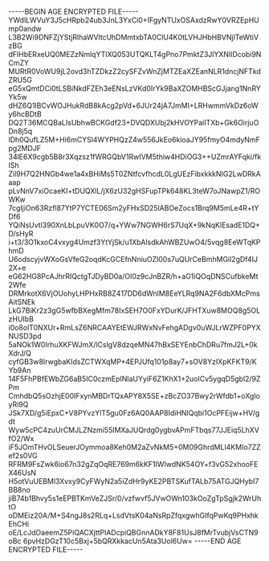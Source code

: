 -----BEGIN AGE ENCRYPTED FILE-----
YWdlLWVuY3J5cHRpb24ub3JnL3YxCi0+IFgyNTUxOSAxdzRwY0VRZEpHUmp0andw
L3B2Wi9DNFZjYStjRlhaWVltcUhDMmtxbTA0ClU4K0tLVHJHbHBVNjlTeWtiVzBG
dFlHbERxeUQ0MEZzNmlqYTlXQ053UTQKLT4gPno7PmktZ3JlYXNlIDcobi9NCmZY
MURtR0VoWU9jL2ovd3hTZDkzZ2cySFZvWnZjMTZEaXZEanNLR1dncjNFTkdZRU5G
eG5xQmtDCi0tLSBiNkdFZEh3eENsLzVKd0IrYk9BaXZOMHBScGJjang1NnRYYk5w
dHZ6Q1lBCvWOJHukRdB8kAcg2pVd+6JUr24jA7JmMI+LRHwmmVkDz6oWy6hcBDtB
DQ2T36MCQBaLIsUbhwBCKGdf23+DVQDXUbj2kHVOYPaiITXb+Gk6OirjuODn8j5q
lDh0QufLZ5M+Hi6mCYSl4WYPHQzZ4w556JkEo6kioaJY95fmyO4mdyNmFpg2MDJF
34lE6X9cgb5B8r3Xqzsz1fWRGQbV1RwIVM5thiw4HDiOG3++UZmrAYFqki/fkISh
Zil9H7Q2HNGb4we1a4xBHiMs5T0ZNtfcvfhcdL0LgUEzFibxkkkNIG2LwDRkAaap
pLvNnV7xiOcaeKI+tDUQXlL/jX6zU32gHSFupTPk648KL3teW7oJNawpZ1/ROWKw
7cgIjiOn63Rzfl87YtP7YCTE06Sm2yFHxSD25lABOeZocs1Brq9M5mLe4R+tYDf6
YQiNsUvtl390XnLbLpuVK0O7/q+YWw7NGWH6rS7UqX+9kNqKlEsadE1DQ+D/sHyR
i+t3/3O1kxoC4vxyg4Umzf3YtYjSk/u1XbAlsdkAhWBZUwO4/5vqg8EeWTqKPhmD
U6odscyjvWXoGsVfeG2oqdKcGCEfnNniuOZl00s7uQUrCeBmhMGil2gDf4IJ2X+e
eG62HG8PcAJhrRIQctgTJDyBD0a/OI0z9cJnBZR/h+aG1iQOqDNSCufbkeMt2Wfe
DRMrkotX6VjOUohyLHPHxRB8Z417DD6dWnlM8EeYLRq9NA2F6dbXMcPmsAitSNEk
LkG7BiKr2z3gG5wfbBXegMfm78IxSEH7O0FxYDurK/JFHTXuw8MOQ8g5OLzHUIbB
i0o8olT0NXUr+RmLsZ6NRCAAYEtEWJRWxNvFehgADgv0uWJLrWZPF0PYXNUSD3pd
5aNOk1W0IrhuXKFWJmX/lCslgV8dzqeMN47hBxSEYEnbChDRu7fmJ2L+0kXdrJ/Q
cyfGB3w8IrwgbaKIdsZCTWXqMP+4EPJUfq101p8ay7+sOV8YzIXpKFKT9/KYb9An
14F5FhPBfEWbZG6aB5IC0czmEpINlaUYyiF6Z1KhX1+2uoICv5ygqD5gbl2/9ZPm
CmhdbQ5sOzhjE00IFxynMBDrTQxAPY8X5SE+zBcZO37Bwy2rWfdb1+oXgloyRi9Q
JSk7XD/g5iEpxC+V8PYvzYlT5gu0Fz6AQ0AAP8IdiHNlQqbi1OcPFEijw+HV/gdt
Wyw5cPC4zuUrCMJLZNzmi55IMXaJUQrdg0ygbvAPmFTbqs77JJEiq5LhXVfO2/Wx
iF5JOmTHvOLSeuerJOymmoa8Keh0M2aZvNkM5+0M09GhrdMLl4KMIo7ZZef2s0VG
RFRM9FsZwk6io67n32gZqOqRE769m6kKF1IWIwdNK54OY+f3vG52xhooFEX46UsN
H5otVuUEBMl3Xvxy9CyFWyN2a5iZdHr9yKE2PBTSKufTALb75ATGJQHybI7BB8no
jiB74b1Bhvy5s1eEPBTKmVeZJSr/0/vzfwvf5JVwOWn103kOoZgTpSgjk2WrUhtO
oDMEiz20A/M+S4ngJ8s2RLq+LsdVtsK04aNsRpZfqxgwhGIfqPwKq9PHxhkEhCHi
oE/LcJdOaeemZ5PiQACXjttPlADcpiQBGnnADkY8F81UsJ8fMrTvubjVsCTN9oBc
6pvHzDGzT10c5Bxj+5bQRXkkacUn5Ata3Uol6Uw=
-----END AGE ENCRYPTED FILE-----
